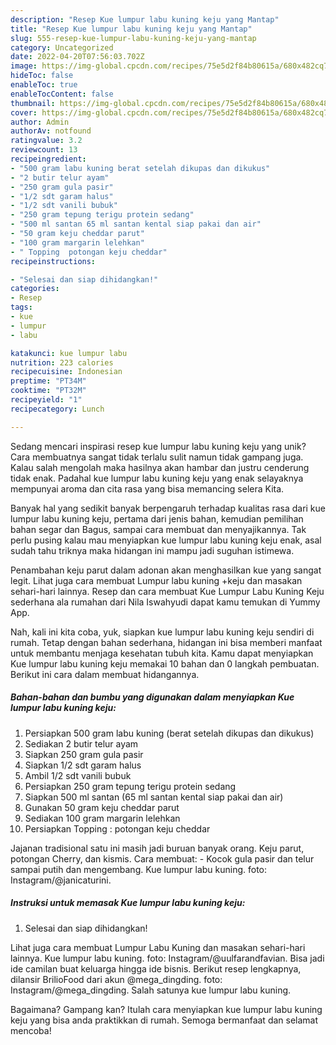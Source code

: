 ```yaml
---
description: "Resep Kue lumpur labu kuning keju yang Mantap"
title: "Resep Kue lumpur labu kuning keju yang Mantap"
slug: 555-resep-kue-lumpur-labu-kuning-keju-yang-mantap
category: Uncategorized
date: 2022-04-20T07:56:03.702Z
image: https://img-global.cpcdn.com/recipes/75e5d2f84b80615a/680x482cq70/kue-lumpur-labu-kuning-keju-foto-resep-utama.jpg
hideToc: false
enableToc: true
enableTocContent: false
thumbnail: https://img-global.cpcdn.com/recipes/75e5d2f84b80615a/680x482cq70/kue-lumpur-labu-kuning-keju-foto-resep-utama.jpg
cover: https://img-global.cpcdn.com/recipes/75e5d2f84b80615a/680x482cq70/kue-lumpur-labu-kuning-keju-foto-resep-utama.jpg
author: Admin
authorAv: notfound
ratingvalue: 3.2
reviewcount: 13
recipeingredient:
- "500 gram labu kuning berat setelah dikupas dan dikukus"
- "2 butir telur ayam"
- "250 gram gula pasir"
- "1/2 sdt garam halus"
- "1/2 sdt vanili bubuk"
- "250 gram tepung terigu protein sedang"
- "500 ml santan 65 ml santan kental siap pakai dan air"
- "50 gram keju cheddar parut"
- "100 gram margarin lelehkan"
- " Topping  potongan keju cheddar"
recipeinstructions:

- "Selesai dan siap dihidangkan!"
categories:
- Resep
tags:
- kue
- lumpur
- labu

katakunci: kue lumpur labu 
nutrition: 223 calories
recipecuisine: Indonesian
preptime: "PT34M"
cooktime: "PT32M"
recipeyield: "1"
recipecategory: Lunch

---
```





Sedang mencari inspirasi resep kue lumpur labu kuning keju yang unik? Cara membuatnya sangat tidak terlalu sulit namun tidak gampang juga. Kalau salah mengolah maka hasilnya akan hambar dan justru cenderung tidak enak. Padahal kue lumpur labu kuning keju yang enak selayaknya mempunyai aroma dan cita rasa yang bisa memancing selera Kita.





Banyak hal yang sedikit banyak berpengaruh terhadap kualitas rasa dari kue lumpur labu kuning keju, pertama dari jenis bahan, kemudian pemilihan bahan segar dan Bagus, sampai cara membuat dan menyajikannya. Tak perlu pusing kalau mau menyiapkan kue lumpur labu kuning keju enak,      asal sudah tahu triknya maka hidangan ini mampu jadi suguhan istimewa.














Penambahan keju parut dalam adonan akan menghasilkan kue yang sangat legit. Lihat juga cara membuat Lumpur labu kuning +keju dan masakan sehari-hari lainnya. Resep dan cara membuat Kue Lumpur Labu Kuning Keju sederhana ala rumahan dari Nila Iswahyudi dapat kamu temukan di Yummy App.






Nah, kali ini kita coba, yuk, siapkan kue lumpur labu kuning keju sendiri di rumah. Tetap dengan bahan sederhana, hidangan ini bisa memberi manfaat untuk membantu menjaga kesehatan tubuh kita. Kamu dapat menyiapkan Kue lumpur labu kuning keju memakai 10 bahan dan 0 langkah pembuatan. Berikut ini cara dalam membuat hidangannya.

<!--inarticleads1-->

##### Bahan-bahan dan bumbu yang digunakan dalam menyiapkan Kue lumpur labu kuning keju:

1. Persiapkan 500 gram labu kuning (berat setelah dikupas dan dikukus)
1. Sediakan 2 butir telur ayam
1. Siapkan 250 gram gula pasir
1. Siapkan 1/2 sdt garam halus
1. Ambil 1/2 sdt vanili bubuk
1. Persiapkan 250 gram tepung terigu protein sedang
1. Siapkan 500 ml santan (65 ml santan kental siap pakai dan air)
1. Gunakan 50 gram keju cheddar parut
1. Sediakan 100 gram margarin lelehkan
1. Persiapkan  Topping : potongan keju cheddar


Jajanan tradisional satu ini masih jadi buruan banyak orang. Keju parut, potongan Cherry, dan kismis. Cara membuat: - Kocok gula pasir dan telur sampai putih dan mengembang. Kue lumpur labu kuning. foto: Instagram/@janicaturini. 

<!--inarticleads2-->

##### Instruksi untuk memasak Kue lumpur labu kuning keju:


1. Selesai dan siap dihidangkan!

Lihat juga cara membuat Lumpur Labu Kuning dan masakan sehari-hari lainnya. Kue lumpur labu kuning. foto: Instagram/@uulfarandfavian. Bisa jadi ide camilan buat keluarga hingga ide bisnis. Berikut resep lengkapnya, dilansir BrilioFood dari akun @mega_dingding. foto: Instagram/@mega_dingding. Salah satunya kue lumpur labu kuning. 

Bagaimana? Gampang kan? Itulah cara menyiapkan kue lumpur labu kuning keju yang bisa anda praktikkan di rumah. Semoga bermanfaat dan selamat mencoba!
